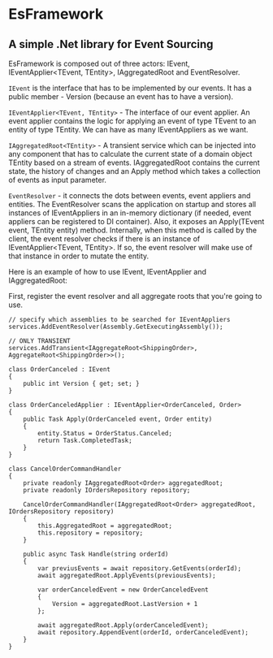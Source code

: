 # EsFramework
A simple .Net library for Event Sourcing
----

EsFramework is composed out of three actors: IEvent, IEventApplier<TEvent, TEntity>, IAggregatedRoot<TEntity> and EventResolver.

`IEvent` is the interface that has to be implemented by our events. It has a public member - Version (because an event has to have a version).

`IEventApplier<TEvent, TEntity>` - The interface of our event applier. An event applier contains the logic for applying an event of type TEvent to an entity of type TEntity. We can have as many IEventAppliers as we want.

`IAggregatedRoot<TEntity>` - A transient service which can be injected into any component that has to calculate the current state of a domain object TEntity based on a stream of events. IAggregatedRoot contains the current state, the history of changes and an Apply method which takes a collection of events as input parameter. 

`EventResolver` - it connects the dots between events, event appliers and entities. The EventResolver scans the application on startup and stores all instances of IEventAppliers in an in-memory dictionary (if needed, event appliers can be registered to DI container). Also, it exposes an Apply(TEvent event, TEntity entity) method. Internally, when this method is called by the client, the event resolver checks if there is an instance of IEventApplier<TEvent, TEntity>. If so, the event resolver will make use of that instance in order to mutate the entity.

Here is an example of how to use IEvent, IEventApplier and IAggregatedRoot:

First, register the event resolver and all aggregate roots that you're going to use.
```
// specify which assemblies to be searched for IEventAppliers
services.AddEventResolver(Assembly.GetExecutingAssembly());

// ONLY TRANSIENT
services.AddTransient<IAggregateRoot<ShippingOrder>, AggregateRoot<ShippingOrder>>(); 
```

```
class OrderCanceled : IEvent
{
	public int Version { get; set; }
}
```
  
```
class OrderCanceledApplier : IEventApplier<OrderCanceled, Order>
{
	public Task Apply(OrderCanceled event, Order entity)
	{
		entity.Status = OrderStatus.Canceled;
		return Task.CompletedTask;
	}
}
```
  
```
class CancelOrderCommandHandler
{
	private readonly IAggregatedRoot<Order> aggregatedRoot;
	private readonly IOrdersRepository repository;

	CancelOrderCommandHandler(IAggregatedRoot<Order> aggregatedRoot, IOrdersRepository repository)
	{
		this.AggregatedRoot = aggregatedRoot;
		this.repository = repository;
	}
	
	public async Task Handle(string orderId)
	{
		var previusEvents = await repository.GetEvents(orderId);
		await aggregatedRoot.ApplyEvents(previousEvents);
		
		var orderCanceledEvent = new OrderCanceledEvent 
		{
			Version = aggregatedRoot.LastVersion + 1
		};
	
		await aggregatedRoot.Apply(orderCanceledEvent);
		await repository.AppendEvent(orderId, orderCanceledEvent);
	}
}
```

